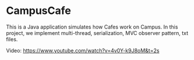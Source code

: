 # CampusCafe
This is a Java application simulates how Cafes work on Campus. In this project, we implement multi-thread, serialization, MVC observer pattern, txt files. 

Video: https://www.youtube.com/watch?v=4v0Y-k9J8oM&t=2s
